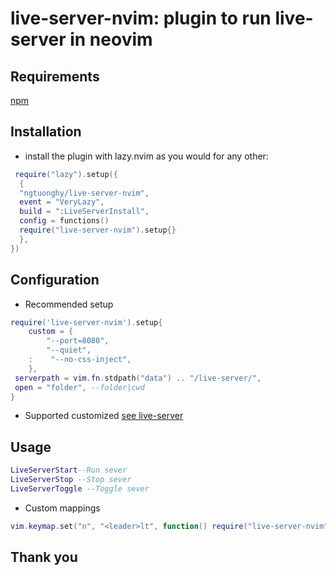 # live-server-nvim: plugin to run live-server in neovim

## Requirements

[npm](https://www.npmjs.com/)

## Installation

- install the plugin with lazy.nvim as you would for any other:

```lua
 require("lazy").setup({
  {
  "ngtuonghy/live-server-nvim",
  event = "VeryLazy",
  build = ":LiveServerInstall",
  config = functions()
  require("live-server-nvim").setup{}
  },
})
```

## Configuration

- Recommended setup

```lua
require('live-server-nvim').setup{
    custom = {
        "--port=8080",
        "--quiet",
    :    "--no-css-inject",
    },
 serverpath = vim.fn.stdpath("data") .. "/live-server/",
 open = "folder", --folder|cwd
}

```

- Supported customized
  [see live-server](https://github.com/tapio/live-server#usage-from-command-line)

## Usage

```lua
LiveServerStart--Run sever
LiveServerStop --Stop sever
LiveServerToggle --Toggle sever
```

- Custom mappings

```lua
vim.keymap.set("n", "<leader>lt", function() require("live-server-nvim").toggle() end)
```

## Thank you
